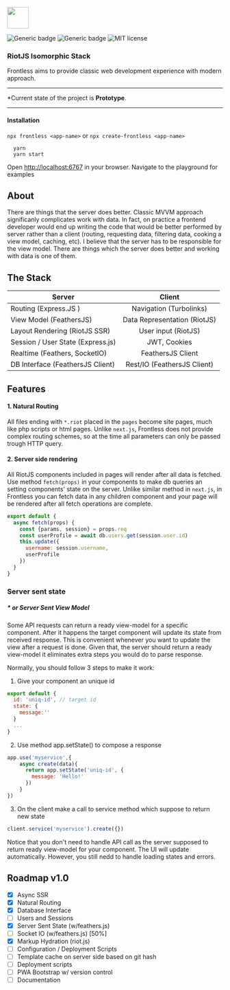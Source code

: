 <img src="https://github.com/nesterow/frontless/raw/master/assets/media/logo.png" height="50"/>

![Generic badge](https://img.shields.io/badge/Status-Prototype-yellow.svg)
![Generic badge](https://img.shields.io/badge/Version-0.0.1proto-green.svg)
![MIT license](https://img.shields.io/badge/License-MIT-blue.svg)

### RiotJS Isomorphic Stack
Frontless aims to provide classic web development experience with modern approach. 

- - - -- - - -- - - -- - - -- - - -- - - -- - - -
*Current state of the project is **Prototype**. 
- - - -- - - -- - - -- - - -- - - -- - - -- - - - 

#### Installation
`npx frontless <app-name>` or `npx create-frontless <app-name>`
```
  yarn
  yarn start
```
Оpen [http://localhost:6767](http://localhost:6767) in your browser. Navigate to the playground for examples 


## About
There are things that the server does better.
Classic MVVM approach significanly complicates work with data. In fact, on practice a frontend developer would end up writing the code that would be better performed by server rather than a client (routing, requesting data, filtering data, cooking a view model, caching, etc). 
I believe that the server has to be responsible for the view model. There are things which the server does better and working with data is one of them.


## The Stack
| Server        | Client        |
| ------------- |:-------------:|
| Routing (Express.JS ) | Navigation (Turbolinks) |
| View Model (FeathersJS)    | Data Representation (RiotJS) |
| Layout Rendering (RiotJS SSR) | User input (RiotJS)  |
| Session / User State (Express.js) | JWT, Cookies |
| Realtime (Feathers, SocketIO) | FeathersJS Client |
| DB Interface (FeathersJS Client) | Rest/IO (FeathersJS Client) |


## Features
#### 1. Natural Routing
All files ending with `*.riot` placed in the `pages` become site pages, much like php scripts or html pages.
Unlike `next.js`, Frontless does not provide complex routing schemes, so at the time all parameters can only be passed trough HTTP query.

#### 2. Server side rendering
All RiotJS components included in pages will render after all data is fetched. 
Use method `fetch(props)` in your components to make db queries an setting components' state on the server.
Unlike similar method in `next.js`, in Frontless you can fetch data in any children component 
and your page will be rendered after all fetch operations are complete.

```javascript
export default {
  async fetch(props) {
    const {params, session} = props.req
    const userProfile = await db.users.get(session.user.id)
    this.update({
      username: session.username,
      userProfile
    })
  }
}
```

### Server sent state
##### * or Server Sent View Model 
Some API requests can return a ready view-model for a specific component. 
After it happens the target component will update its state from received response. 
This is convenient whenever you want to update the view after a request is done. 
Given that, the server should return a ready view-model it eliminates extra steps you would do to parse response.

Normally, you should follow 3 steps to make it work:

1. Give your component an unique id
```javascript
export default {
  id: 'uniq-id', // target id
  state: {
    message:''
  }
  ...
}
```
2. Use method app.setState() to compose a response
```javascript
app.use('myservice',{
    async create(data){
      return app.setState('uniq-id', {
        message: 'Hello!'
      })
    }
})
```
3. On the client make a call to service method which suppose to return new state
```javascript
client.service('myservice').create({})
```
Notice that you don't need to handle API call as the server supposed to return ready view-model for your component. 
The UI will update automatically. However, you still nedd to handle loading states and errors.




## Roadmap v1.0

* [x] Async SSR
* [x] Natural Routing  
* [x] Database Interface
* [ ] Users and Sessions
* [x] Server Sent State (w/feathers.js)
* [ ] Socket IO (w/feathers.js) [50%]
* [x] Markup Hydration (riot.js)
* [ ] Configuration / Deployment Scripts
* [ ] Template cache on server side based on git hash
* [ ] Deployment scripts
* [ ] PWA Bootstrap w/ version control
* [ ] Documentation
